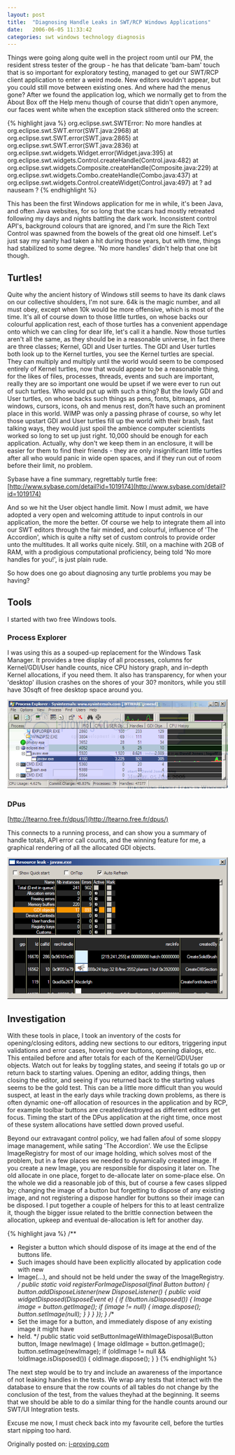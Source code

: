 ```yaml
---
layout: post
title:  "Diagnosing Handle Leaks in SWT/RCP Windows Applications"
date:   2006-06-05 11:33:42
categories: swt windows technology diagnosis
---
```


Things were going along quite well in the project room until our PM, the resident stress tester of the group - he has that delicate 'bam-bam' touch that is so important for exploratory testing, managed to get our SWT/RCP client application to enter a weird mode. New editors wouldn't appear, but you could still move between existing ones. And where had the menus gone? After we found the application log, which we normally get to from the About Box off the Help menu though of course that didn't open anymore, our faces went white when the exception stack slithered onto the screen:

{% highlight java %}
org.eclipse.swt.SWTError: No more handles
	at org.eclipse.swt.SWT.error(SWT.java:2968)
	at org.eclipse.swt.SWT.error(SWT.java:2865)
	at org.eclipse.swt.SWT.error(SWT.java:2836)
	at org.eclipse.swt.widgets.Widget.error(Widget.java:395)
	at org.eclipse.swt.widgets.Control.createHandle(Control.java:482)
	at org.eclipse.swt.widgets.Composite.createHandle(Composite.java:229)
	at org.eclipse.swt.widgets.Combo.createHandle(Combo.java:437)
	at org.eclipse.swt.widgets.Control.createWidget(Control.java:497)
	at ? ad nauseam ?
{% endhighlight %}

This has been the first Windows application for me in while, it's been Java, and often Java websites, for so long that the scars had mostly retreated following my days and nights battling the dark work. Inconsistent control API's, background colours that are ignored, and I'm sure the Rich Text Control was spawned from the bowels of the great old one himself. Let's just say my sanity had taken a hit during those years, but with time, things had stabilized to some degree. 'No more handles' didn't help that one bit though.

## Turtles!

Quite why the ancient history of Windows still seems to have its dank claws on our collective shoulders, I'm not sure. 64k is the magic number, and all must obey, except when 10k would be more offensive, which is most of the time. It's all of course down to those little turtles, on whose backs our colourful application rest, each of those turtles has a convenient appendage onto which we can cling for dear life, let's call it a handle. Now those turtles aren't all the same, as they should be in a reasonable universe, in fact there are three classes; Kernel, GDI and User turtles. The GDI and User turtles both look up to the Kernel turtles, you see the Kernel turtles are special. They can multiply and multiply until the world would seem to be composed entirely of Kernel turtles, now that would appear to be a reasonable thing, for the likes of files, processes, threads, events and such are important, really they are so important one would be upset if we were ever to run out of such turtles. Who would put up with such a thing? But the lowly GDI and User turtles, on whose backs such things as pens, fonts, bitmaps, and windows, cursors, icons, oh and menus rest, don?t have such an prominent place in this world. WIMP was only a passing phrase of course, so why let those upstart GDI and User turtles fill up the world with their brash, fast talking ways, they would just spoil the ambience computer scientists worked so long to set up just right. 10,000 should be enough for each application. Actually, why don't we keep them in an enclosure, it will be easier for them to find their friends - they are only insignificant little turtles after all who would panic in wide open spaces, and if they run out of room before their limit, no problem.

Sybase have a fine summary, regrettably turtle free: [http://www.sybase.com/detail?id=1019174](http://www.sybase.com/detail?id=1019174)

And so we hit the User object handle limit. Now I must admit, we have adopted a very open and welcoming attitude to input controls in our application, the more the better. Of course we help to integrate them all into our SWT editors through the fair minded, and colourful, influence of 'The Accordion', which is quite a nifty set of custom controls to provide order unto the multitudes. It all works quite nicely. Still, on a machine with 2GB of RAM, with a prodigious computational proficiency, being told 'No more handles for you!', is just plain rude.

So how does one go about diagnosing any turtle problems you may be having?

## Tools

I started with two free Windows tools.

### Process Explorer
I was using this as a souped-up replacement for the Windows Task Manager. It provides a tree display of all processes, columns for Kernel/GDI/User handle counts, nice CPU history graph, and in-depth Kernel allocations, if you need them. It also has transparency, for when your 'desktop' illusion crashes on the shores of your 30? monitors, while you still have 30sqft of free desktop space around you.

![Process Explorer](/assets/2006-06-05-diagnosing-handle-leaks-in-swtrcp-windows-applications/pexp.png)

### DPus
[http://ltearno.free.fr/dpus/](http://ltearno.free.fr/dpus/)

This connects to a running process, and can show you a summary of handle totals, API error call counts, and the winning feature for me, a graphical rendering of all the allocated GDI objects.

![DPus](/assets/2006-06-05-diagnosing-handle-leaks-in-swtrcp-windows-applications/resleak.png)

## Investigation

With these tools in place, I took an inventory of the costs for opening/closing editors, adding new sections to our editors, triggering input validations and error cases, hovering over buttons, opening dialogs, etc. This entailed before and after totals for each of the Kernel/GDI/User objects. Watch out for leaks by toggling states, and seeing if totals go up or return back to starting values. Opening an editor, adding things, then closing the editor, and seeing if you returned back to the starting values seems to be the gold test. This can be a little more difficult than you would suspect, at least in the early days while tracking down problems, as there is often dynamic one-off allocation of resources in the application and by RCP, for example toolbar buttons are created/destroyed as different editors get focus. Timing the start of the DPus application at the right time, once most of these system allocations have settled down proved useful.

Beyond our extravagant control policy, we had fallen afoul of some sloppy image management, while sating 'The Accordion'. We use the Eclipse ImageRegistry for most of our image holding, which solves most of the problem, but in a few places we needed to dynamically created image. If you create a new Image, you are responsible for disposing it later on. The old allocate in one place, forget to de-allocate later on some-place else. On the whole we did a reasonable job of this, but of course a few cases slipped by; changing the image of a button but forgetting to dispose of any existing image, and not registering a dispose handler for buttons so their image can be disposed. I put together a couple of helpers for this to at least centralize it, though the bigger issue related to the brittle connection between the allocation, upkeep and eventual de-allocation is left for another day.

{% highlight java %}
/**
 * Register a button which should dispose of its image at the end of the buttons life.
 * Such images should have been explicitly allocated by application code with new
 * Image(...), and should not be held under the sway of the ImageRegistry.
 */
public static void registerForImageDisposal(final Button button) {
	button.addDisposeListener(new DisposeListener() {
		public void widgetDisposed(DisposeEvent e) {
			if (!button.isDisposed()) {
				Image image = button.getImage();
				if (image != null) {
					image.dispose();
					button.setImage(null);
				}
			}
		}
	});
}
/**
 * Set the image for a button, and immediately dispose of any existing image it might have
 * held.
 */
public static void setButtonImageWithImageDisposal(Button button, Image newImage) {
	Image oldImage = button.getImage();
	button.setImage(newImage);
	if (oldImage != null && !oldImage.isDisposed()) {
		oldImage.dispose();
	}
}
{% endhighlight %}

The next step would be to try and include an awareness of the importance of not leaking handles in the tests. We wrap any tests that interact with the database to ensure that the row counts of all tables do not change by the conclusion of the test, from the values theyhad at the beginning. It seems that we should be able to do a similar thing for the handle counts around our SWT/UI Integration tests.

Excuse me now, I must check back into my favourite cell, before the turtles start nipping too hard.

Originally posted on: [i-proving.com](http://i-proving.com/2006/06/05/diagnosing-handle-leaks-in-swtrcp-windows-applications/)
